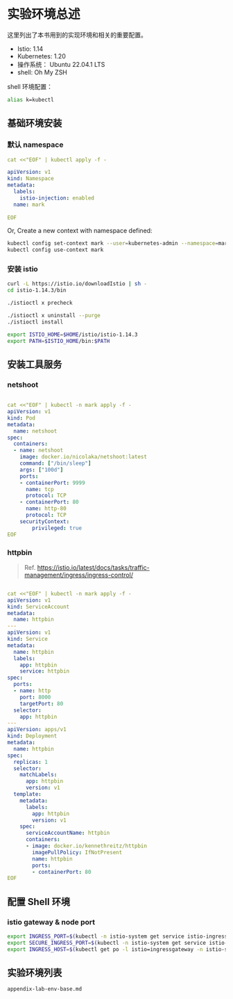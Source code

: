 # 实验环境总述

这里列出了本书用到的实现环境和相关的重要配置。

- Istio: 1.14  
- Kubernetes: 1.20  
- 操作系统： Ubuntu 22.04.1 LTS
- shell: Oh My ZSH


shell 环境配置：
```bash
alias k=kubectl
```

## 基础环境安装


### 默认 namespace

```yaml
cat <<"EOF" | kubectl apply -f -

apiVersion: v1
kind: Namespace
metadata:
  labels:
    istio-injection: enabled
  name: mark
  
EOF
```


Or, Create a new context with namespace defined:
```bash
kubectl config set-context mark --user=kubernetes-admin --namespace=mark --cluster=kubernetes
kubectl config use-context mark
```

### 安装 istio

```bash
curl -L https://istio.io/downloadIstio | sh -
cd istio-1.14.3/bin

./istioctl x precheck

./istioctl x uninstall --purge
./istioctl install

export ISTIO_HOME=$HOME/istio/istio-1.14.3
export PATH=$ISTIO_HOME/bin:$PATH
```

## 安装工具服务


### netshoot
```yaml

cat <<"EOF" | kubectl -n mark apply -f -
apiVersion: v1
kind: Pod
metadata:
  name: netshoot
spec:
  containers:
  - name: netshoot
    image: docker.io/nicolaka/netshoot:latest
    command: ["/bin/sleep"]
    args: ["100d"]    
    ports:
    - containerPort: 9999
      name: tcp
      protocol: TCP
    - containerPort: 80
      name: http-80
      protocol: TCP
    securityContext:
        privileged: true
EOF

```


### httpbin

> Ref. https://istio.io/latest/docs/tasks/traffic-management/ingress/ingress-control/

```yaml

cat <<"EOF" | kubectl -n mark apply -f -
apiVersion: v1
kind: ServiceAccount
metadata:
  name: httpbin
---
apiVersion: v1
kind: Service
metadata:
  name: httpbin
  labels:
    app: httpbin
    service: httpbin
spec:
  ports:
  - name: http
    port: 8000
    targetPort: 80
  selector:
    app: httpbin
---
apiVersion: apps/v1
kind: Deployment
metadata:
  name: httpbin
spec:
  replicas: 1
  selector:
    matchLabels:
      app: httpbin
      version: v1
  template:
    metadata:
      labels:
        app: httpbin
        version: v1
    spec:
      serviceAccountName: httpbin
      containers:
      - image: docker.io/kennethreitz/httpbin
        imagePullPolicy: IfNotPresent
        name: httpbin
        ports:
        - containerPort: 80
EOF


```

## 配置 Shell 环境

### istio gateway & node port


```bash
export INGRESS_PORT=$(kubectl -n istio-system get service istio-ingressgateway -o jsonpath='{.spec.ports[?(@.name=="http2")].nodePort}')
export SECURE_INGRESS_PORT=$(kubectl -n istio-system get service istio-ingressgateway -o jsonpath='{.spec.ports[?(@.name=="https")].nodePort}')
export INGRESS_HOST=$(kubectl get po -l istio=ingressgateway -n istio-system -o jsonpath='{.items[0].status.hostIP}')
```


## 实验环境列表

```{toctree}
appendix-lab-env-base.md
```